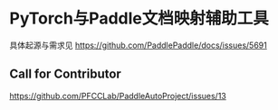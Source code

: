 # PyTorch与Paddle文档映射辅助工具

具体起源与需求见 https://github.com/PaddlePaddle/docs/issues/5691

## Call for Contributor

https://github.com/PFCCLab/PaddleAutoProject/issues/13
